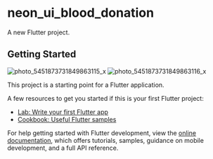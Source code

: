 # neon_ui_blood_donation

A new Flutter project.

## Getting Started


![photo_5451873731849863115_x](https://user-images.githubusercontent.com/66547338/184227135-74c79ad4-0236-4418-b9e9-693ab22dfe78.jpg)
![photo_5451873731849863116_x](https://user-images.githubusercontent.com/66547338/184227137-a7cbc781-dd21-4a22-abf5-44a6dbe7aa6d.jpg)

This project is a starting point for a Flutter application.

A few resources to get you started if this is your first Flutter project:

- [Lab: Write your first Flutter app](https://docs.flutter.dev/get-started/codelab)
- [Cookbook: Useful Flutter samples](https://docs.flutter.dev/cookbook)

For help getting started with Flutter development, view the
[online documentation](https://docs.flutter.dev/), which offers tutorials,
samples, guidance on mobile development, and a full API reference.

